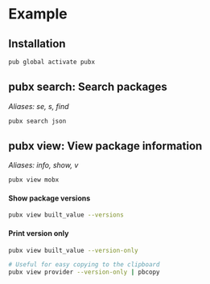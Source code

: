 # Example
## Installation
```sh
pub global activate pubx
```

## pubx search: Search packages
*Aliases: se, s, find*

```sh
pubx search json
```

## pubx view: View package information
*Aliases: info, show, v*

```sh
pubx view mobx
```

#### Show package versions
```sh
pubx view built_value --versions
```

#### Print version only
```sh
pubx view built_value --version-only

# Useful for easy copying to the clipboard
pubx view provider --version-only | pbcopy
```
